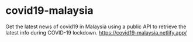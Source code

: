 # covid19-malaysia
Get the latest news of covid19 in Malaysia
using a public API to retrieve the latest info during COVID-19 lockdown.
https://covid19-malaysia.netlify.app/
